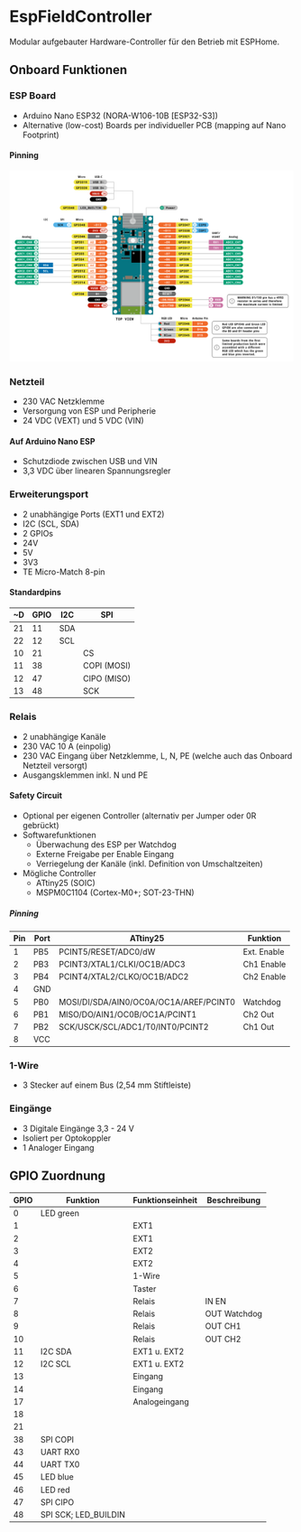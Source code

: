 # EspFieldController
Modular aufgebauter Hardware-Controller für den Betrieb mit ESPHome.




## Onboard Funktionen

### ESP Board
* Arduino Nano ESP32 (NORA-W106-10B [ESP32-S3])
* Alternative (low-cost) Boards per individueller PCB (mapping auf Nano Footprint) 
#### Pinning
![Pinning Arduino Nano ESP32](docu/arduino_nano_esp32_pinning.png)

### Netzteil
* 230 VAC Netzklemme
* Versorgung von ESP und Peripherie
* 24 VDC (VEXT) und 5 VDC (VIN)
#### Auf Arduino Nano ESP
* Schutzdiode zwischen USB und VIN
* 3,3 VDC über linearen Spannungsregler

### Erweiterungsport
* 2 unabhängige Ports (EXT1 und EXT2)
* I2C (SCL, SDA)
* 2 GPIOs
* 24V
* 5V
* 3V3
* TE Micro-Match 8-pin

#### Standardpins
| ~D | GPIO | I2C | SPI         |
|----|------|-----|-------------|
| 21 | 11   | SDA |             |
| 22 | 12   | SCL |             |
| 10 | 21   |     | CS          |
| 11 | 38   |     | COPI (MOSI) |
| 12 | 47   |     | CIPO (MISO) |
| 13 | 48   |     | SCK         |

### Relais
* 2 unabhängige Kanäle
* 230 VAC 10 A (einpolig)
* 230 VAC Eingang über Netzklemme, L, N, PE (welche auch das Onboard Netzteil versorgt)
* Ausgangsklemmen inkl. N und PE
#### Safety Circuit
* Optional per eigenen Controller (alternativ per Jumper oder 0R gebrückt)
* Softwarefunktionen
  * Überwachung des ESP per Watchdog
  * Externe Freigabe per Enable Eingang
  * Verriegelung der Kanäle (inkl. Definition von Umschaltzeiten)
* Mögliche Controller
  * ATtiny25 (SOIC)
  * MSPM0C1104 (Cortex-M0+; SOT-23-THN)
 
##### Pinning
| Pin | Port | ATtiny25                               | Funktion    |
|-----|------|----------------------------------------|-------------|
| 1   | PB5  | PCINT5/RESET/ADC0/dW                   | Ext. Enable |
| 2   | PB3  | PCINT3/XTAL1/CLKI/OC1B/ADC3            | Ch1 Enable  |
| 3   | PB4  | PCINT4/XTAL2/CLKO/OC1B/ADC2            | Ch2 Enable  |
| 4   | GND  |                                        |             |
| 5   | PB0  | MOSI/DI/SDA/AIN0/OC0A/OC1A/AREF/PCINT0 | Watchdog    |
| 6   | PB1  | MISO/DO/AIN1/OC0B/OC1A/PCINT1          | Ch2 Out     |
| 7   | PB2  | SCK/USCK/SCL/ADC1/T0/INT0/PCINT2       | Ch1 Out     |
| 8   | VCC  |                                        |             |

### 1-Wire
* 3 Stecker auf einem Bus (2,54 mm Stiftleiste)

### Eingänge
* 3 Digitale Eingänge 3,3 - 24 V
* Isoliert per Optokoppler
* 1 Analoger Eingang

## GPIO Zuordnung

| GPIO | Funktion             | Funktionseinheit | Beschreibung |
|------|----------------------|------------------|--------------|
| 0    | LED green            |                  |              |
| 1    |                      | EXT1             |              |
| 2    |                      | EXT1             |              |
| 3    |                      | EXT2             |              |
| 4    |                      | EXT2             |              |
| 5    |                      | 1-Wire           |              |
| 6    |                      | Taster           |              |
| 7    |                      | Relais           | IN EN        |
| 8    |                      | Relais           | OUT Watchdog |
| 9    |                      | Relais           | OUT CH1      |
| 10   |                      | Relais           | OUT CH2      |
| 11   | I2C SDA              | EXT1 u. EXT2     |              |
| 12   | I2C SCL              | EXT1 u. EXT2     |              |
| 13   |                      | Eingang          |              |
| 14   |                      | Eingang          |              |
| 17   |                      | Analogeingang    |              |
| 18   |                      |                  |              |
| 21   |                      |                  |              |
| 38   | SPI COPI             |                  |              |
| 43   | UART RX0             |                  |              |
| 44   | UART TX0             |                  |              |
| 45   | LED blue             |                  |              |
| 46   | LED red              |                  |              |
| 47   | SPI CIPO             |                  |              |
| 48   | SPI SCK; LED_BUILDIN |                  |              |
